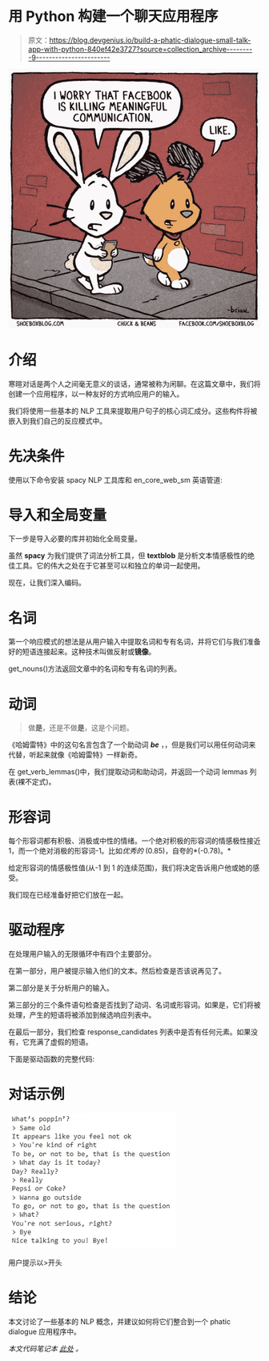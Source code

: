 # 用 Python 构建一个聊天应用程序

> 原文：<https://blog.devgenius.io/build-a-phatic-dialogue-small-talk-app-with-python-840ef42e3727?source=collection_archive---------9----------------------->

![](img/6e545144a30cdeeee280424393530b3b.png)

# 介绍

寒暄对话是两个人之间毫无意义的谈话，通常被称为闲聊。在这篇文章中，我们将创建一个应用程序，以一种友好的方式响应用户的输入。

我们将使用一些基本的 NLP 工具来提取用户句子的核心词汇成分。这些构件将被嵌入到我们自己的反应模式中。

# 先决条件

使用以下命令安装 spacy NLP 工具库和 en_core_web_sm 英语管道:

# 导入和全局变量

下一步是导入必要的库并初始化全局变量。

虽然 **spacy** 为我们提供了词法分析工具，但 **textblob** 是分析文本情感极性的绝佳工具。它的伟大之处在于它甚至可以和独立的单词一起使用。

现在，让我们深入编码。

# 名词

第一个响应模式的想法是从用户输入中提取名词和专有名词，并将它们与我们准备好的短语连接起来。这种技术叫做反射或**镜像**。

get_nouns()方法返回文章中的名词和专有名词的列表。

# 动词

> 做**是**，还是不做**是**，这是个问题。

《哈姆雷特》中的这句名言包含了一个助动词 ***be*** ，，但是我们可以用任何动词来代替，听起来就像《哈姆雷特》一样新奇。

在 get_verb_lemmas()中，我们提取动词和助动词，并返回一个动词 lemmas 列表(裸不定式)。

# 形容词

每个形容词都有积极、消极或中性的情绪。一个绝对积极的形容词的情感极性接近 1，而一个绝对消极的形容词-1。比如*优秀的* (0.85)，自夸的*(-0.78)。*

给定形容词的情感极性值(从-1 到 1 的连续范围)，我们将决定告诉用户他或她的感受。

我们现在已经准备好把它们放在一起。

# 驱动程序

在处理用户输入的无限循环中有四个主要部分。

在第一部分，用户被提示输入他们的文本。然后检查是否该说再见了。

第二部分是关于分析用户的输入。

第三部分的三个条件语句检查是否找到了动词、名词或形容词。如果是，它们将被处理，产生的短语将被添加到候选响应列表中。

在最后一部分，我们检查 response_candidates 列表中是否有任何元素。如果没有，它充满了虚假的短语。

下面是驱动函数的完整代码:

# 对话示例

![](img/8a9176816473a5a7f662031d9cf8bd30.png)

用户提示以>开头

# 结论

本文讨论了一些基本的 NLP 概念，并建议如何将它们整合到一个 phatic dialogue 应用程序中。

*本文代码笔记本* [*此处*](https://github.com/Vice10/ds_notebooks/blob/main/phatic_dialogue.ipynb) *。*